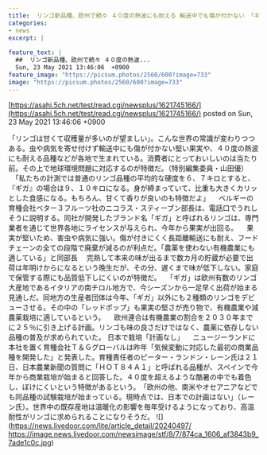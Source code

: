 ```yaml
---
title:  リンゴ新品種、欧州で続々 ４０度の熱波にも耐える 輸送中でも傷が付かない 「ギガ」「レッドポップ」  
categories:
- news
excerpt: |
  
feature_text: |
  ##  リンゴ新品種、欧州で続々 ４０度の熱波...
  Sun, 23 May 2021 13:46:06  +0900
feature_image: "https://picsum.photos/2560/600?image=733"
image: "https://picsum.photos/2560/600?image=733"
---
```


[https://asahi.5ch.net/test/read.cgi/newsplus/1621745166/](https://asahi.5ch.net/test/read.cgi/newsplus/1621745166/)
posted on Sun, 23 May 2021 13:46:06  +0900

<!--more-->

「リンゴは甘くて収穫量が多いのが望ましい」。こんな世界の常識が変わりつつある。虫や病気を寄せ付けず輸送中にも傷が付かない堅い果実や、４０度の熱波にも耐える品種などが各地で生まれている。消費者にとっておいしいのは当たり前。その上で地球環境問題に対応するのが特徴だ。（特別編集委員・山田優） 　「私たちの計測では普通のリンゴ品種の平均的な硬度を６、７キロとすると、『ギガ』の場合は９、１０キロになる。身が締まっていて、比重も大きくカリッとした食感になる。もちろん、甘くて香りが良いのも特徴だよ」 　ベルギーの育種会社ベター３フルーツ社のニコラス・スティーブン部長は、電話口でうれしそうに説明する。同社が開発したブランド名「ギガ」と呼ばれるリンゴは、専門業者を通じて世界各地にライセンスが与えられ、今年から果実が出回る。 　果実が堅いため、害虫や病気に強い。傷が付きにくく長距離輸送にも耐え、フードチェーンの全ての段階で廃棄が減るのが利点だ。「農薬を使わない有機農業にも適している」と同部長 　完熟して本来の味が出るまで数カ月の貯蔵が必要で出荷は年明けからになるという晩生だが、その分、遅くまで味が低下しない。家庭で保管する際にも品質低下しにくいのが特徴だ。 　「ギガ」は欧州有数のリンゴ大産地であるイタリアの南チロル地方で、今シーズンから一足早く出荷が始まる見通しだ。同地方の生産者団体は今年、「ギガ」以外にも２種類のリンゴをデビューさせる。その中の「レッドポップ」も果実の堅さが売り物で、有機農業や減農薬栽培に適しているという。 　欧州連合は有機農業の割合を２０３０年までに２５％に引き上げる計画。リンゴも味の良さだけではなく、農薬に依存しない品種の普及が求められていた。 日本で栽培「計画なし」 　ニュージーランドに本社を置く育種会社Ｔ＆Ｇグローバルは昨年「気候変動に対応した最初の商業品種を開発した」と発表した。育種責任者のピーター・ランドン・レーン氏は２１日、日本農業新聞の質問に「ＨＯＴ８４Ａ１」と呼ばれる品種が、スペインで今年から商業栽培が始まると回答した。４０度を超えるような酷暑の中でも着色し、ぼけにくいという特徴があるという。　「欧州の他、南米やオセアニアなどでも同品種の試験栽培が始まっている。現時点では、日本での計画はない」（レーン氏）。世界中の既存産地は温暖化の影響を毎年受けるようになっており、高温耐性がリンゴに求められることになりそうだ。 ![](https://news.livedoor.com/lite/article_detail/20240497/ https://image.news.livedoor.com/newsimage/stf/8/7/874ca_1606_af3843b9_7ade1c0c.jpg)
